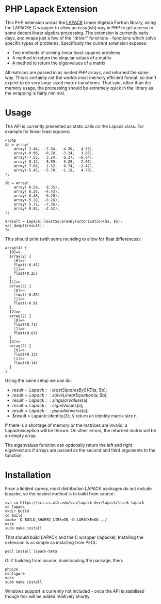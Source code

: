 PHP Lapack Extension
=================================

This PHP extension wraps the [LAPACK](http://www.netlib.org/lapack/) Linear Algebra Fortran library, using the LAPACKE C wrapper to allow an easy(ish) way in PHP to get access to some decent linear algebra processing. The extension is currently early days, and wraps just a few of the "driver" functions - functions which solve specific types of problems. Specifically the current extension exposes: 

* Two methods of solving linear least squares problems
* A method to return the singular values of a matrix
* A method to return the eigenvalues of a matrix

All matrices are passed in as nested PHP arrays, and returned the same way. This is certainly not the worlds most memory efficient format, so don't expect to do very large sized matrix transforms. That said, other than the memory usage, the processing should be extremely quick in the library as the wrapping is fairly minimal. 

Usage
=================================

The API is currently presented as static calls on the Lapack class. For example for linear least squares: 

    <?php
    $a = array(
        array( 1.44,  -7.84,  -4.39,   4.53),
        array(-9.96,  -0.28,  -3.24,   3.83),
        array(-7.55,   3.24,   6.27,  -6.64),
        array( 8.34,   8.09,   5.28,   2.06),
        array( 7.08,   2.52,   0.74,  -2.47),
        array(-5.45,  -5.70,  -1.19,   4.70),
    );
    
    $b = array(
        array( 8.58,   9.35),
        array( 8.26,  -4.43),
        array( 8.48,  -0.70),
        array(-5.28,  -0.26),
        array( 5.72,  -7.36),
        array( 8.93,  -2.52),           
    );
    
    $result = Lapack::leastSquaresByFactorisation($a, $b);
    var_dump($result);
    ?>
    
This should print (with some rounding to allow for float differences):

    array(4) {
      [0]=>
      array(2) {
        [0]=>
        float(-0.45)
        [1]=>
        float(0.25)
      }
      [1]=>
      array(2) {
        [0]=>
        float(-0.85)
        [1]=>
        float(-0.9)
      }
      [2]=>
      array(2) {
        [0]=>
        float(0.71)
        [1]=>
        float(0.63)
      }
      [3]=>
      array(2) {
        [0]=>
        float(0.13)
        [1]=>
        float(0.14)
      }
    }

Using the same setup we can do: 

* $result = Lapack::leastSquaresBySVD($a, $b);
* $result = Lapack::solveLinearEquation($a, $b);
* $result = Lapack::singularValues($a); 
* $result = Lapack::eigenValues($a);
* $result = Lapack::pseudoInverse($a);
* $result = Lapack::identity(3); // return an identity matrix size n

If there is a shortage of memory or the matrices are invalid, a Lapackexception will be thrown. 
On other errors, the returned matrix will be an empty array.

The eigenvalues function can optionally return the left and right eigenvectors if arrays are passed as the second and third arguments to the function.

Installation
=================================

From a limited survey, most distribution LAPACK packages do not include lapacke, so the easiest method is to build from source: 

    svn co https://icl.cs.utk.edu/svn/lapack-dev/lapack/trunk lapack
    cd lapack
    mkdir build
    cd build
    cmake -D BUILD_SHARED_LIBS=ON -D LAPACKE=ON ../
    make 
    sudo make install
    
That should build LAPACK and the C wrapper (lapacke). Installing the extension is as simple as installing from PECL:

    pecl install lapack-beta

Or if building from source, downloading the package, then: 

    phpize
    configure
    make 
    sudo make install

Windows support is currently not included - once the API is stabilised though this will be added relatively shortly.


